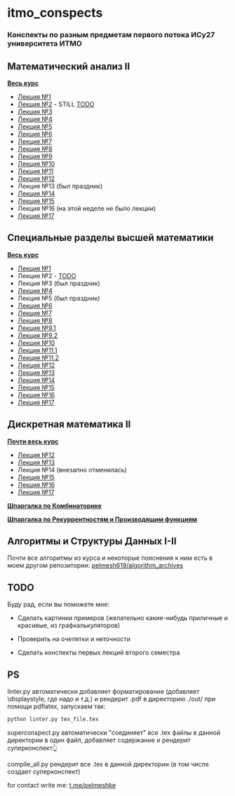 # itmo_conspects

### Конспекты по разным предметам первого потока ИСy27 университета ИТМО

## Математический анализ II

[**Весь курс**](conspects/calculus/calculus_superconspect.pdf)

* [Лекция №1](conspects/calculus/calculus_2024_02_07.pdf)
* [Лекция №2](conspects/calculus/calculus_2024_02_14.pdf) - STILL [TODO](calculus/calculus_2024_02_14.tex)
* [Лекция №3](conspects/calculus/calculus_2024_02_21.pdf)
* [Лекция №4](conspects/calculus/calculus_2024_02_28.pdf)
* [Лекция №5](conspects/calculus/calculus_2024_03_06.pdf)
* [Лекция №6](conspects/calculus/calculus_2024_03_13.pdf)
* [Лекция №7](conspects/calculus/calculus_2024_03_20.pdf)
* [Лекция №8](conspects/calculus/calculus_2024_03_27.pdf)
* [Лекция №9](conspects/calculus/calculus_2024_04_03.pdf)
* [Лекция №10](conspects/calculus/calculus_2024_04_10.pdf)
* [Лекция №11](conspects/calculus/calculus_2024_04_17.pdf)
* [Лекция №12](conspects/calculus/calculus_2024_04_24.pdf)
* Лекция №13 (был праздник)
* [Лекция №14](conspects/calculus/calculus_2024_05_08.pdf)
* [Лекция №15](conspects/calculus/calculus_2024_05_15.pdf)
* Лекция №16 (на этой неделе не было лекции)
* [Лекция №17](conspects/calculus/calculus_2024_05_29.pdf)

## Специальные разделы высшей математики

[**Весь курс**](conspects/specsec/specsec_superconspect.pdf)

* [Лекция №1](conspects/specsec/specsec_2024_02_09.pdf)
* Лекция №2 - [TODO](specsec/specsec_2024_02_16.tex)
* Лекция №3 (был праздник)
* [Лекция №4](conspects/specsec/specsec_2024_03_01.pdf)
* Лекция №5 (был праздник)
* [Лекция №6](conspects/specsec/specsec_2024_03_15.pdf)
* [Лекция №7](conspects/specsec/specsec_2024_03_22.pdf)
* [Лекция №8](conspects/specsec/specsec_2024_03_29.pdf)
* [Лекция №9.1](conspects/specsec/specsec_2024_04_03.pdf)
* [Лекция №9.2](conspects/specsec/specsec_2024_04_05.pdf)
* [Лекция №10](conspects/specsec/specsec_2024_04_12.pdf)
* [Лекция №11.1](conspects/specsec/specsec_2024_04_17.pdf)
* [Лекция №11.2](conspects/specsec/specsec_2024_04_19.pdf)
* [Лекция №12](conspects/specsec/specsec_2024_04_26.pdf)
* [Лекция №13](conspects/specsec/specsec_2024_05_03.pdf)
* [Лекция №14](conspects/specsec/specsec_2024_05_10.pdf)
* [Лекция №15](conspects/specsec/specsec_2024_05_17.pdf)
* [Лекция №16](conspects/specsec/specsec_2024_05_22.pdf)
* [Лекция №17](conspects/specsec/specsec_2024_05_29.pdf)


## Дискретная математика II

[**Почти весь курс**](conspects/dismath/dismath_superconspect.pdf)

* [Лекция №12](conspects/dismath/dismath_2024_04_23.pdf)
* [Лекция №13](conspects/dismath/dismath_2024_04_30.pdf)
* Лекция №14 (внезапно отменилась)
* [Лекция №15](conspects/dismath/dismath_2024_05_14.pdf)
* [Лекция №16](conspects/dismath/dismath_2024_05_21.pdf)
* [Лекция №17](conspects/dismath/dismath_2024_05_28.pdf)

[**Шпаргалка по Комбинаторике**](conspects/dismath/dismath_cheatsheet_combinatorics.pdf)

[**Шпаргалка по Рекуррентностям и Производящим функциям**](conspects/dismath/dismath_cheatsheet_recurrences.pdf)

## Алгоритмы и Структуры Данных I-II

Почти все алгоритмы из курса и некоторые пояснения к ним есть в моем другом репозитории: [pelmesh619/algorithm_archives](https://github.com/pelmesh619/algorithm_archives)



## TODO

Буду рад, если вы поможете мне:

* Сделать картинки примеров (желательно какие-нибудь приличные и красивые, из графкалькуляторов)

* Проверить на очепятки и неточности

* Сделать конспекты первых лекций второго семестра

## PS

linter.py автоматически добавляет форматирование (добавляет \displaystyle, где надо и т.д.) и рендерит .pdf в директорию ./out/ при помощи pdflatex, запускаем так: 

```bash
python linter.py tex_file.tex
```

superconspect.py автоматически "соединяет" все .tex файлы в данной директории в один файл, добавляет содержание и рендерит суперконспект👆

compile_all.py рендерит все .tex в данной директории (в том числе создает суперконспект)



for contact write me: [t.me/pelmeshke](https://t.me/pelmeshke)
